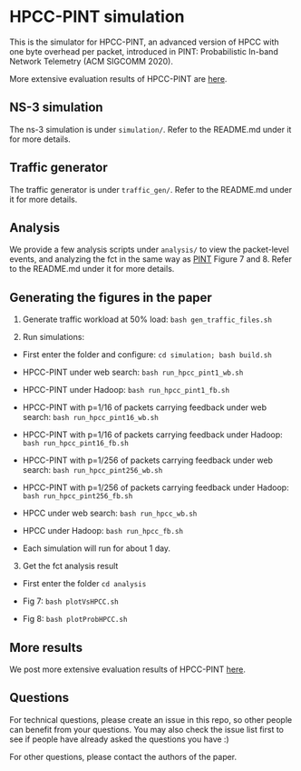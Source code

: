 # HPCC-PINT simulation
This is the simulator for HPCC-PINT, an advanced version of HPCC with one byte overhead per packet, introduced in PINT: Probabilistic In-band Network Telemetry (ACM SIGCOMM 2020).

More extensive evaluation results of HPCC-PINT are [here](https://hpcc-group.github.io/results.html).

## NS-3 simulation
The ns-3 simulation is under `simulation/`. Refer to the README.md under it for more details.

## Traffic generator
The traffic generator is under `traffic_gen/`. Refer to the README.md under it for more details.

## Analysis
We provide a few analysis scripts under `analysis/` to view the packet-level events, and analyzing the fct in the same way as [PINT](https://liyuliang001.github.io/publications/pint.pdf) Figure 7 and 8.
Refer to the README.md under it for more details.

## Generating the figures in the paper
1. Generate traffic workload at 50% load: `bash gen_traffic_files.sh`

2. Run simulations: 

* First enter the folder and configure: `cd simulation; bash build.sh` 

* HPCC-PINT under web search: `bash run_hpcc_pint1_wb.sh`

* HPCC-PINT under Hadoop: `bash run_hpcc_pint1_fb.sh`

* HPCC-PINT with p=1/16 of packets carrying feedback under web search: `bash run_hpcc_pint16_wb.sh`

* HPCC-PINT with p=1/16 of packets carrying feedback under Hadoop: `bash run_hpcc_pint16_fb.sh`

* HPCC-PINT with p=1/256 of packets carrying feedback under web search: `bash run_hpcc_pint256_wb.sh`

* HPCC-PINT with p=1/256 of packets carrying feedback under Hadoop: `bash run_hpcc_pint256_fb.sh`

* HPCC under web search: `bash run_hpcc_wb.sh`

* HPCC under Hadoop: `bash run_hpcc_fb.sh`

* Each simulation will run for about 1 day.

3. Get the fct analysis result

* First enter the folder `cd analysis`

* Fig 7: `bash plotVsHPCC.sh`

* Fig 8: `bash plotProbHPCC.sh`

## More results
We post more extensive evaluation results of HPCC-PINT [here](https://hpcc-group.github.io/results.html).

## Questions
For technical questions, please create an issue in this repo, so other people can benefit from your questions. 
You may also check the issue list first to see if people have already asked the questions you have :)

For other questions, please contact the authors of the paper.
